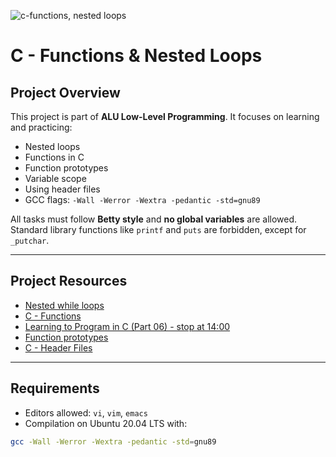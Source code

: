 ![c-functions, nested loops](https://imgs.search.brave.com/mWicIsk10BcDQQ0Y3A7SmhbUQeXziBPqaL2ageAIQT8/rs:fit:860:0:0:0/g:ce/aHR0cHM6Ly9jZG4u/ZWR1Y2JhLmNvbS9h/Y2FkZW15L3dwLWNv/bnRlbnQvdXBsb2Fk/cy8yMDIwLzAyL25l/c3RlZC1sb29wLWlu/LWMuanBn)

# C - Functions & Nested Loops

## Project Overview
This project is part of **ALU Low-Level Programming**. It focuses on learning and practicing:

- Nested loops
- Functions in C
- Function prototypes
- Variable scope
- Using header files
- GCC flags: `-Wall -Werror -Wextra -pedantic -std=gnu89`

All tasks must follow **Betty style** and **no global variables** are allowed. Standard library functions like `printf` and `puts` are forbidden, except for `_putchar`.

---

## Project Resources
- [Nested while loops](#)
- [C - Functions](#)
- [Learning to Program in C (Part 06) - stop at 14:00](#)
- [Function prototypes](#)
- [C - Header Files](#)

---

## Requirements
- Editors allowed: `vi`, `vim`, `emacs`
- Compilation on Ubuntu 20.04 LTS with:

```bash
gcc -Wall -Werror -Wextra -pedantic -std=gnu89

